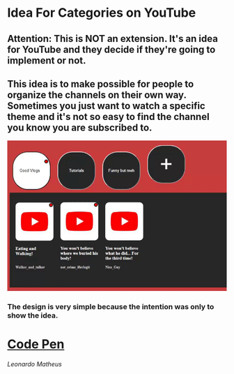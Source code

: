 # Idea For Categories on YouTube

## **Attention: This is NOT an extension. It's an idea for YouTube and they decide if they're going to implement or not.**

## This idea is to make possible for people to organize the channels on their own way. Sometimes you just want to watch a specific theme and it's not so easy to find the channel you know you are subscribed to.


![A gif showing a simple idea to users to create their own categories and organize the channels that they are subscribed to.](idea.gif)


### The design is very simple because the intention was only to show the idea.






# [Code Pen](https://codepen.io/lowqualityplays/pen/OJPqwqP)




###### Leonardo Matheus